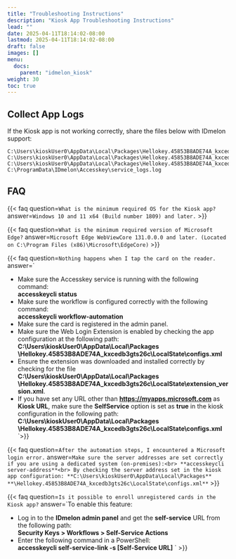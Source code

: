 ```yaml
---
title: "Troubleshooting Instructions"
description: "Kiosk App Troubleshooting Instructions"
lead: ""
date: 2025-04-11T18:14:02-08:00
lastmod: 2025-04-11T18:14:02-08:00
draft: false
images: []
menu:
  docs:
    parent: "idmelon_kiosk"
weight: 30
toc: true
---
```


## Collect App Logs

If the Kiosk app is not working correctly, share the files below with IDmelon support:

```shell
C:\Users\kioskUser0\AppData\Local\Packages\Hellokey.45853B8ADE74A_kxcedb3gts26c\LocalState\app_logs.log
C:\Users\kioskUser0\AppData\Local\Packages\Hellokey.45853B8ADE74A_kxcedb3gts26c\LocalState\extension_version.xml
C:\Users\kioskUser0\AppData\Local\Packages\Hellokey.45853B8ADE74A_kxcedb3gts26c\LocalState\configs.xml
C:\ProgramData\IDmelon\Accesskey\service_logs.log
```

## FAQ

{{< faq question=`What is the minimum required OS for the Kiosk app?`
answer=`Windows 10 and 11 x64 (Build number 1809) and later.` >}}

{{< faq question=`What is the minimum required version of Microsoft Edge?`
answer=`Microsoft Edge WebViewCore 131.0.0.0 and later. (Located on C:\Program Files (x86)\Microsoft\EdgeCore)` >}}

{{< faq question=`Nothing happens when I tap the card on the reader.`
answer=`

- Make sure the Accesskey service is running with the following command:<br>
**accesskeycli status**
- Make sure the workflow is configured correctly with the following command:<br>
**accesskeycli workflow-automation**
- Make sure the card is registered in the admin panel.
- Make sure the Web Login Extension is enabled by checking the app configuration at the following path:<br>
**C:\Users\kioskUser0\AppData\Local\Packages**
**\Hellokey.45853B8ADE74A_kxcedb3gts26c\LocalState\configs.xml**
- Ensure the extension was downloaded and installed correctly by checking for the file<br>
**C:\Users\kioskUser0\AppData\Local\Packages**
**\Hellokey.45853B8ADE74A_kxcedb3gts26c\LocalState\extension_version.xml**.
- If you have set any URL other than **https://myapps.microsoft.com** as **Kiosk URL**, make sure the **SelfService** option is set as **true** in the kiosk configuration in the following path:<br>
**C:\Users\kioskUser0\AppData\Local\Packages**
**\Hellokey.45853B8ADE74A_kxcedb3gts26c\LocalState\configs.xml**
`>}}

{{< faq question=`After the automation steps, I encountered a Microsoft login error.`
answer=`Make sure the server addresses are set correctly if you are using a dedicated system (on-premises):<br>
**accesskeycli server-address**<br>
By checking the server address set in the kiosk app configuration:
**C:\Users\kioskUser0\AppData\Local\Packages**
**\Hellokey.45853B8ADE74A_kxcedb3gts26c\LocalState\configs.xml**` >}}

{{< faq question=`Is it possible to enroll unregistered cards in the Kiosk app?`
answer=`To enable this feature:

- Log in to the **IDmelon admin panel** and get the **self-service** URL from the following path:<br>
**Security Keys > Workflows > Self-Service Actions**
- Enter the following command in a PowerShell:<br>
**accesskeycli self-service-link -s [Self-Service URL]**
` >}}
